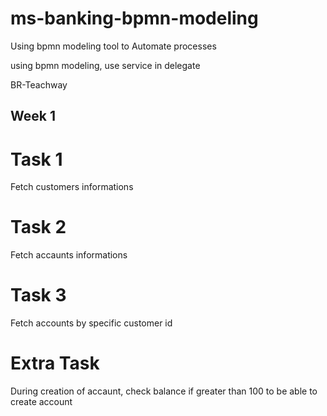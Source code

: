 # ms-banking-bpmn-modeling
Using bpmn modeling tool to Automate processes

using bpmn modeling, use service in delegate 

BR-Teachway
## Week 1

# Task 1
Fetch customers informations

# Task 2
Fetch accaunts informations 

# Task 3
Fetch accounts by specific customer id

# Extra Task
During creation of accaunt, check balance if greater than 100 to be able to create account
